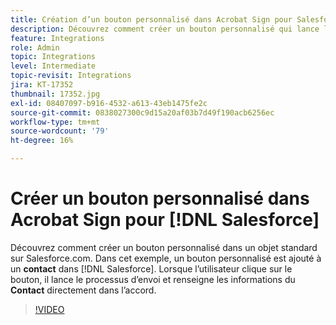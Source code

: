 ```yaml
---
title: Création d’un bouton personnalisé dans Acrobat Sign pour Salesforce
description: Découvrez comment créer un bouton personnalisé qui lance le processus d’envoi et remplit automatiquement un accord.
feature: Integrations
role: Admin
topic: Integrations
level: Intermediate
topic-revisit: Integrations
jira: KT-17352
thumbnail: 17352.jpg
exl-id: 08407097-b916-4532-a613-43eb1475fe2c
source-git-commit: 0838027300c9d15a20af03b7d49f190acb6256ec
workflow-type: tm+mt
source-wordcount: '79'
ht-degree: 16%

---
```


# Créer un bouton personnalisé dans Acrobat Sign pour [!DNL Salesforce]

Découvrez comment créer un bouton personnalisé dans un objet standard sur Salesforce.com. Dans cet exemple, un bouton personnalisé est ajouté à un **contact** dans [!DNL Salesforce]. Lorsque l’utilisateur clique sur le bouton, il lance le processus d’envoi et renseigne les informations du **Contact** directement dans l’accord.

>[!VIDEO](https://video.tv.adobe.com/v/17352?quality=12&learn=on&hidetitle=true)
